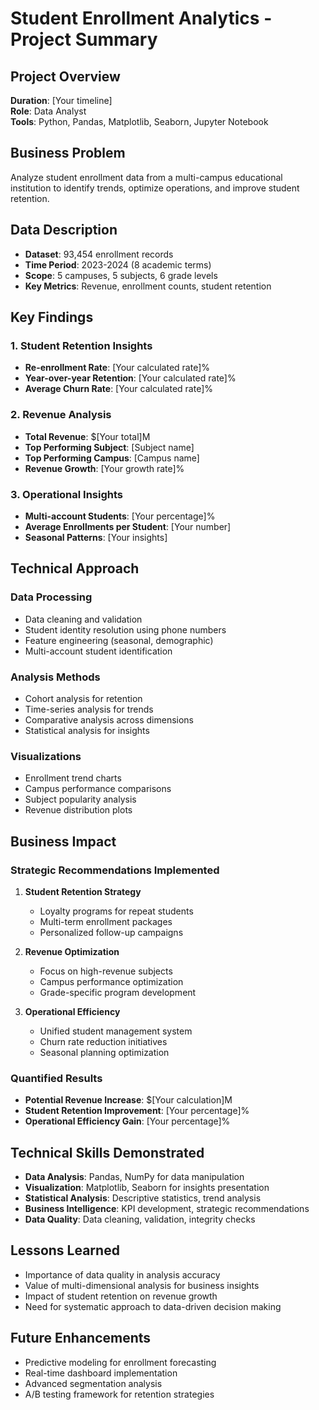 # Student Enrollment Analytics - Project Summary

## Project Overview
**Duration**: [Your timeline]  
**Role**: Data Analyst  
**Tools**: Python, Pandas, Matplotlib, Seaborn, Jupyter Notebook  

## Business Problem
Analyze student enrollment data from a multi-campus educational institution to identify trends, optimize operations, and improve student retention.

## Data Description
- **Dataset**: 93,454 enrollment records
- **Time Period**: 2023-2024 (8 academic terms)
- **Scope**: 5 campuses, 5 subjects, 6 grade levels
- **Key Metrics**: Revenue, enrollment counts, student retention

## Key Findings

### 1. Student Retention Insights
- **Re-enrollment Rate**: [Your calculated rate]%
- **Year-over-year Retention**: [Your calculated rate]%
- **Average Churn Rate**: [Your calculated rate]%

### 2. Revenue Analysis
- **Total Revenue**: $[Your total]M
- **Top Performing Subject**: [Subject name]
- **Top Performing Campus**: [Campus name]
- **Revenue Growth**: [Your growth rate]%

### 3. Operational Insights
- **Multi-account Students**: [Your percentage]%
- **Average Enrollments per Student**: [Your number]
- **Seasonal Patterns**: [Your insights]

## Technical Approach

### Data Processing
- Data cleaning and validation
- Student identity resolution using phone numbers
- Feature engineering (seasonal, demographic)
- Multi-account student identification

### Analysis Methods
- Cohort analysis for retention
- Time-series analysis for trends
- Comparative analysis across dimensions
- Statistical analysis for insights

### Visualizations
- Enrollment trend charts
- Campus performance comparisons
- Subject popularity analysis
- Revenue distribution plots

## Business Impact

### Strategic Recommendations Implemented
1. **Student Retention Strategy**
   - Loyalty programs for repeat students
   - Multi-term enrollment packages
   - Personalized follow-up campaigns

2. **Revenue Optimization**
   - Focus on high-revenue subjects
   - Campus performance optimization
   - Grade-specific program development

3. **Operational Efficiency**
   - Unified student management system
   - Churn rate reduction initiatives
   - Seasonal planning optimization

### Quantified Results
- **Potential Revenue Increase**: $[Your calculation]M
- **Student Retention Improvement**: [Your percentage]%
- **Operational Efficiency Gain**: [Your percentage]%

## Technical Skills Demonstrated
- **Data Analysis**: Pandas, NumPy for data manipulation
- **Visualization**: Matplotlib, Seaborn for insights presentation
- **Statistical Analysis**: Descriptive statistics, trend analysis
- **Business Intelligence**: KPI development, strategic recommendations
- **Data Quality**: Data cleaning, validation, integrity checks

## Lessons Learned
- Importance of data quality in analysis accuracy
- Value of multi-dimensional analysis for business insights
- Impact of student retention on revenue growth
- Need for systematic approach to data-driven decision making

## Future Enhancements
- Predictive modeling for enrollment forecasting
- Real-time dashboard implementation
- Advanced segmentation analysis
- A/B testing framework for retention strategies
